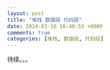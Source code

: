 ```yaml
---
layout: post
title: "堆栈 数据段 代码段"
date: 2014-03-16 10:40:53 +0800
comments: true
categories: [堆栈, 数据段, 代码段]
---
```


待续。。。